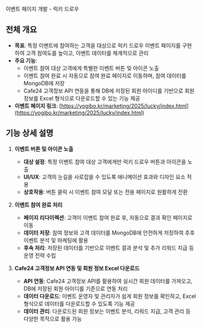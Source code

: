  이벤트 페이지 개발 - 럭키 드로우

## 전체 개요
- **목표**: 특정 이벤트에 참여하는 고객을 대상으로 럭키 드로우 이벤트 페이지를 구현하여 고객 참여도를 높이고, 이벤트 데이터를 체계적으로 관리
- **주요 기능**:
  - 이벤트 참여 대상 고객에게 특별한 이벤트 버튼 및 아이콘 노출
  - 이벤트 참여 완료 시 자동으로 참여 완료 페이지로 이동하며, 참여 데이터를 MongoDB에 저장
  - Cafe24 고객정보 API 연동을 통해 DB에 저장된 회원 아이디를 기반으로 회원 정보를 Excel 형식으로 다운로드할 수 있는 기능 제공
- **이벤트 페이지 링크**: [https://yogibo.kr/marketing/2025/lucky/index.html](https://yogibo.kr/marketing/2025/lucky/index.html)

## 기능 상세 설명

1. **이벤트 버튼 및 아이콘 노출**
   - **대상 설정**: 특정 이벤트 참여 대상 고객에게만 럭키 드로우 버튼과 아이콘을 노출
   - **UI/UX**: 고객의 눈길을 사로잡을 수 있도록 애니메이션 효과와 디자인 요소 적용
   - **상호작용**: 버튼 클릭 시 이벤트 참여 모달 또는 전용 페이지로 원활하게 전환

2. **이벤트 참여 완료 처리**
   - **페이지 리다이렉션**: 고객이 이벤트 참여 완료 후, 자동으로 결과 확인 페이지로 이동
   - **데이터 저장**: 참여 정보와 고객 데이터를 MongoDB에 안전하게 저장하여 추후 이벤트 분석 및 마케팅에 활용
   - **후속 처리**: 저장된 데이터를 기반으로 이벤트 결과 분석 및 추가 리워드 지급 등 운영 전략 수립

3. **Cafe24 고객정보 API 연동 및 회원 정보 Excel 다운로드**
   - **API 연동**: Cafe24 고객정보 API를 활용하여 실시간 회원 데이터를 가져오고, DB에 저장된 회원 아이디를 기준으로 연동 처리
   - **데이터 다운로드**: 이벤트 운영자 및 관리자가 쉽게 회원 정보를 확인하고, Excel 형식으로 데이터를 다운로드할 수 있도록 기능 제공
   - **데이터 관리**: 다운로드된 회원 정보는 이벤트 분석, 리워드 지급, 고객 관리 등 다양한 목적으로 활용 가능
